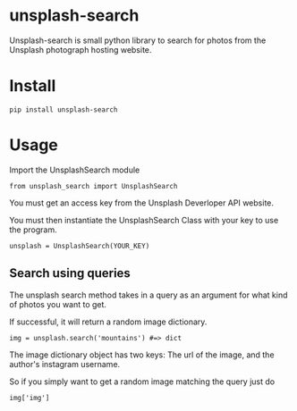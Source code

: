 # unsplash-search

Unsplash-search is small python library to search for photos from the Unsplash photograph hosting website.

# Install

    pip install unsplash-search


# Usage
Import the UnsplashSearch module

    from unsplash_search import UnsplashSearch

You must get an access key from the Unsplash Deverloper API website.

You must then instantiate the UnsplashSearch Class with your key to use the program.

    unsplash = UnsplashSearch(YOUR_KEY)

## Search using queries
The unsplash search method takes in a query as an argument for what kind of photos you
want to get.

If successful, it will return a random image dictionary.

    img = unsplash.search('mountains') #=> dict

The image dictionary object has two keys: The url of the image, and the author's instagram username.

So if you simply want to get a random image matching the query just do

    img['img']

